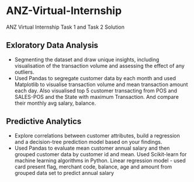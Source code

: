 # ANZ-Virtual-Internship
ANZ Virtual Internship Task 1 and Task 2 Solution
## Exloratory Data Analysis
- Segmenting the dataset and draw unique insights, including visualisation of the transaction volume and assessing the effect of any outliers.
- Used Pandas to segregate customer data by each month and used Matplotlib to visualise transaction volume and mean transaction amount each day. Also visualised top 5 customer transacting from POS and SALES-POS and the State with maximum Transaction. And compare their monthly avg salary, balance.

## Predictive Analytics
-  Explore correlations between customer attributes, build a regression and a decision-tree prediction model based on your findings.
-  Used Pandas to evaluate mean customer annual salary and then grouped customer data by customer id and mean. Used Scikit-learn for machine learning algorithms in Python. Linear regression model - used card present flag, merchant code, balance, age and amount from grouped data set to predict annual salary
